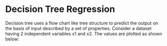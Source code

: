 # Decision Tree Regression

Decision tree uses a flow chart like tree structure to predict the output on the basis of input described by a set of properties. 
Consider a dataset having 2 independent variables x1 and x2. The values are plotted as shown below:
